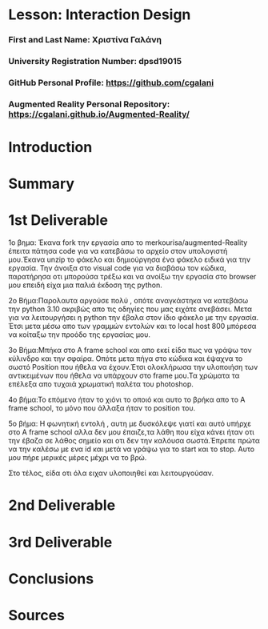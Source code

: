 # Lesson: Interaction Design

### First and Last Name: Χριστίνα Γαλάνη 
### University Registration Number: dpsd19015
### GitHub Personal Profile: https://github.com/cgalani
### Augmented Reality Personal Repository: https://cgalani.github.io/Augmented-Reality/

# Introduction

# Summary


# 1st Deliverable
1ο βημα: Έκανα fork την εργασία απο το merkourisa/augmented-Reality έπειτα πάτησα code για να κατεβάσω το αρχείο στον υπολογιστή μου.Έκανα unzip το φάκελο και δημιούργησα ένα φάκελο ειδικά για την εργασία. Την άνοιξα στο visual code για να διαβάσω τον κώδικα, παρατήρησα οτι μπορούσα τρέξω και να ανοίξω την εργασία στο browser μου επειδή είχα μια παλιά έκδοση της python. 

2ο Βήμα:Παρολαυτα αργούσε πολύ , οπότε αναγκάστηκα να κατεβάσω την python 3.10 ακριβώς απο τις οδηγίες που μας ειχάτε ανεβάσει. Μετα για να λειτουργήσει η python την έβαλα στον ίδιο φάκελο με την εργασία. Έτσι μετα μέσω απο των γραμμών εντολών και το local host 800 μπόρεσα να κοίταξω την προόδο της εργασίας μου. 

3ο Βήμα:Μπήκα στο Α frame school και απο εκεί είδα πως να γράψω τον κύλινδρο και την σφαίρα. Οπότε μετα πήγα στο κώδικα και έψαχνα το σωστό Position που ήθελα να έχουν.Έτσι ολοκλήρωσα την υλοποιήση των αντικειμένων που ήθελα να υπάρχουν στο frame μου.Τα χρώματα τα επέλεξα απο τυχαιά χρωματική παλέτα του photoshop.

4ο βήμα:Το επόμενο ήταν το χιόνι το οποιό και αυτο το βρήκα απο το A frame school, το μόνο που άλλαξα ήταν το position του.

5ο βήμα: Η φωνητική εντολή , αυτη με δυσκόλεψε γιατί και αυτό υπήρχε στο A frame school αλλα δεν μου έπαιζε,τα λάθη που είχα κάνει ήταν οτι την έβαζα σε λάθος σημείο και οτι δεν την καλόυσα σωστά.Έπρεπε πρώτα να την καλέσω με ενα id και μετά να γράψω για το start και το stop. Αυτο μου πήρε μερικές μέρες μέχρι να το βρώ.

Στο τέλος, είδα οτι όλα ειχαν υλοποιηθεί και λειτουργούσαν. 



# 2nd Deliverable


# 3rd Deliverable 


# Conclusions


# Sources
